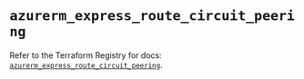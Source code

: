 # `azurerm_express_route_circuit_peering`

Refer to the Terraform Registry for docs: [`azurerm_express_route_circuit_peering`](https://registry.terraform.io/providers/hashicorp/azurerm/4.5.0/docs/resources/express_route_circuit_peering).
